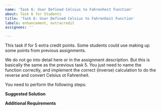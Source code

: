 ```yaml
---
name: 'Task 6: User Defined Celsius to Fahrenheit Function'
about: Task 6 for Students
title: 'Task 6: User Defined Celsius to Fahrenheit Function'
labels: enhancement, extracredit
assignees: ''

---
```


This task if for 5 extra credit points.  Some students could use making
up some points from previous assignments.

We do not go into detail here or in the assignment description.  But this is
basically the same as the previous task 5.  You just need to name the
function correctly, and implement the correct (inverse) calculation to
do the reverse and convert Celsius ot Fahrenheit.


You need to perform the following steps:


**Suggested Solution**


**Additional Requirements**


